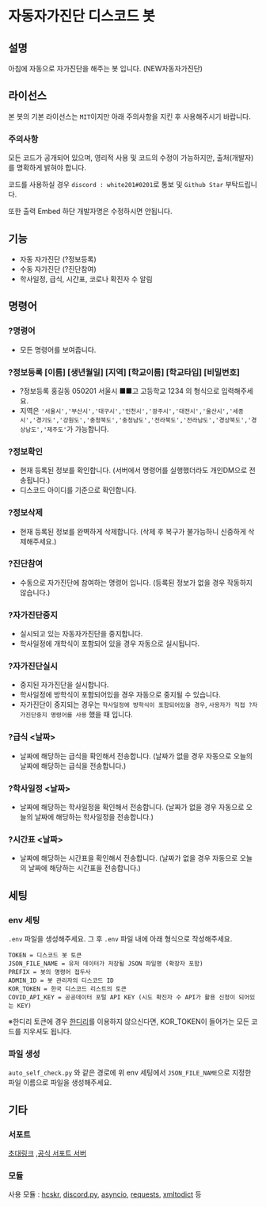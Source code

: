 # 자동자가진단 디스코드 봇

## 설명
아침에 자동으로 자가진단을 해주는 봇 입니다. (NEW자동자가진단)

## 라이선스

본 봇의 기본 라이선스는 `MIT`이지만 아래 주의사항을 지킨 후 사용해주시기 바랍니다.

### 주의사항
모든 코드가 공개되어 있으며, 영리적 사용 및 코드의 수정이 가능하지만, 출처(개발자)를 명확하게 밝혀야 합니다.

코드를 사용하실 경우 `discord : white201#0201`로 통보 및 `Github Star` 부탁드립니다.

또한 출력 Embed 하단 개발자명은 수정하시면 안됩니다.

## 기능

- 자동 자가진단 (?정보등록)
- 수동 자가진단 (?진단참여)
- 학사일정, 급식, 시간표, 코로나 확진자 수 알림

## 명령어

### ?명령어
- 모든 명령어를 보여줍니다.

### ?정보등록 [이름] [생년월일] [지역] [학교이름] [학교타입] [비밀번호]
- ?정보등록 홍길동 050201 서울시 ■■고 고등학교 1234 의 형식으로 입력해주세요.
- 지역은 `'서울시','부산시','대구시','인천시','광주시','대전시','울산시','세종시','경기도','강원도','충청북도','충청남도','전라북도','전라남도','경상북도','경상남도','제주도'`가 가능합니다.

### ?정보확인
- 현재 등록된 정보를 확인합니다. (서버에서 명령어를 실행했더라도 개인DM으로 전송됩니다.)
- 디스코드 아이디를 기준으로 확인합니다.

### ?정보삭제
- 현재 등록된 정보를 완벽하게 삭제합니다. (삭제 후 복구가 불가능하니 신중하게 삭제해주세요.)

### ?진단참여
- 수동으로 자가진단에 참여하는 명령어 입니다. (등록된 정보가 없을 경우 작동하지 않습니다.)

### ?자가진단중지
- 실시되고 있는 자동자가진단을 중지합니다.
- 학사일정에 개학식이 포함되어 있을 경우 자동으로 실시됩니다.

### ?자가진단실시
- 중지된 자가진단을 실시합니다.
- 학사일정에 방학식이 포함되어있을 경우 자동으로 중지될 수 있습니다.
- 자가진단이 중지되는 경우는 `학사일정에 방학식이 포함되어있을 경우`, `사용자가 직접 ?자가진단중지 명령어를 사용` 했을 때 입니다.

### ?급식 <날짜>
- 날짜에 해당하는 급식을 확인해서 전송합니다. (날짜가 없을 경우 자동으로 오늘의 날짜에 해당하는 급식을 전송합니다.)

### ?학사일정 <날짜>
- 날짜에 해당하는 학사일정을 확인해서 전송합니다. (날짜가 없을 경우 자동으로 오늘의 날짜에 해당하는 학사일정을 전송합니다.)

### ?시간표 <날짜>
- 날짜에 해당하는 시간표을 확인해서 전송합니다. (날짜가 없을 경우 자동으로 오늘의 날짜에 해당하는 시간표을 전송합니다.)

## 세팅
### env 세팅
`.env` 파일을 생성해주세요.
그 후 `.env` 파일 내에 아래 형식으로 작성해주세요.
```
TOKEN = 디스코드 봇 토큰
JSON_FILE_NAME = 유저 데이터가 저장될 JSON 파일명 (확장자 포함)
PREFIX = 봇의 명령어 접두사
ADMIN_ID = 봇 관리자의 디스코드 ID
KOR_TOKEN = 한국 디스코드 리스트의 토큰
COVID_API_KEY = 공공데이터 포털 API KEY (시도 확진자 수 API가 활용 신청이 되어있는 KEY)
```

※한디리 토큰에 경우 [한디리](https://koreanbots.dev/bots/)를 이용하지 않으신다면, KOR_TOKEN이 들어가는 모든 코드를 지우셔도 됩니다.

### 파일 생성
`auto_self_check.py` 와 같은 경로에 위 env 세팅에서 `JSON_FILE_NAME`으로 지정한 파일 이름으로 파일을 생성해주세요.

## 기타
### 서포트
[초대링크](https://discord.com/api/oauth2/authorize?client_id=846650618701283359&permissions=2184703040&scope=bot) ,[공식 서포트 서버](https://discord.gg/bhJEbEgHED)
### 모듈
사용 모듈 : [hcskr](https://pypi.org/project/hcskr/), [discord.py](https://pypi.org/project/discord.py/), [asyncio](https://pypi.org/project/asyncio/), [requests](https://pypi.org/project/requests/), [xmltodict](https://pypi.org/project/xmltodict3/) 등
